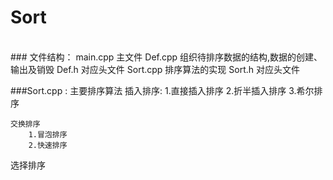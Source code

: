 # Sort 
<br>
### 文件结构：
		main.cpp	    主文件
			Def.cpp		组织待排序数据的结构,数据的创建、输出及销毁
				Def.h   对应头文件
			Sort.cpp	排序算法的实现
				Sort.h	对应头文件

###Sort.cpp : 主要排序算法
    插入排序:
    	1.直接插入排序
    	2.折半插入排序
    	3.希尔排序

    交换排序
    	1.冒泡排序
    	2.快速排序
选择排序

